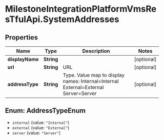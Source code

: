 # MilestoneIntegrationPlatformVmsResTfulApi.SystemAddresses

## Properties
Name | Type | Description | Notes
------------ | ------------- | ------------- | -------------
**displayName** | **String** |  | [optional] 
**url** | **String** | URL | [optional] 
**addressType** | **String** | Type. Value map to display names:  Internal&#x3D;Internal   External&#x3D;External   Server&#x3D;Server    | [optional] 

<a name="AddressTypeEnum"></a>
## Enum: AddressTypeEnum

* `internal` (value: `"Internal"`)
* `external` (value: `"External"`)
* `server` (value: `"Server"`)

